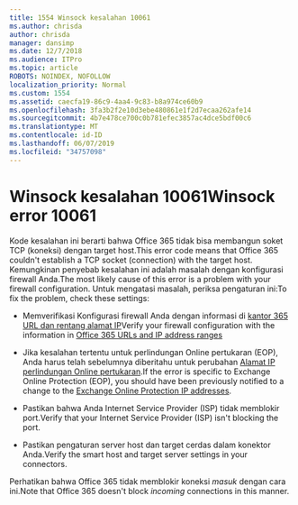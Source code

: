 ```yaml
---
title: 1554 Winsock kesalahan 10061
ms.author: chrisda
author: chrisda
manager: dansimp
ms.date: 12/7/2018
ms.audience: ITPro
ms.topic: article
ROBOTS: NOINDEX, NOFOLLOW
localization_priority: Normal
ms.custom: 1554
ms.assetid: caecfa19-86c9-4aa4-9c83-b8a974ce60b9
ms.openlocfilehash: 3fa3b2f2e10d3ebe480861e1f2d7ecaa262afe14
ms.sourcegitcommit: 4b7e478ce700c0b781efec3857ac4dce5bdf00c6
ms.translationtype: MT
ms.contentlocale: id-ID
ms.lasthandoff: 06/07/2019
ms.locfileid: "34757098"
---
```

# <a name="winsock-error-10061"></a><span data-ttu-id="66231-102">Winsock kesalahan 10061</span><span class="sxs-lookup"><span data-stu-id="66231-102">Winsock error 10061</span></span>

<span data-ttu-id="66231-103">Kode kesalahan ini berarti bahwa Office 365 tidak bisa membangun soket TCP (koneksi) dengan target host.</span><span class="sxs-lookup"><span data-stu-id="66231-103">This error code means that Office 365 couldn't establish a TCP socket (connection) with the target host.</span></span> <span data-ttu-id="66231-104">Kemungkinan penyebab kesalahan ini adalah masalah dengan konfigurasi firewall Anda.</span><span class="sxs-lookup"><span data-stu-id="66231-104">The most likely cause of this error is a problem with your firewall configuration.</span></span> <span data-ttu-id="66231-105">Untuk mengatasi masalah, periksa pengaturan ini:</span><span class="sxs-lookup"><span data-stu-id="66231-105">To fix the problem, check these settings:</span></span>

- <span data-ttu-id="66231-106">Memverifikasi Konfigurasi firewall Anda dengan informasi di [kantor 365 URL dan rentang alamat IP](https://docs.microsoft.com/office365/enterprise/urls-and-ip-address-ranges)</span><span class="sxs-lookup"><span data-stu-id="66231-106">Verify your firewall configuration with the information in [Office 365 URLs and IP address ranges](https://docs.microsoft.com/office365/enterprise/urls-and-ip-address-ranges)</span></span>

- <span data-ttu-id="66231-107">Jika kesalahan tertentu untuk perlindungan Online pertukaran (EOP), Anda harus telah sebelumnya diberitahu untuk perubahan [Alamat IP perlindungan Online pertukaran](https://docs.microsoft.com/office365/SecurityCompliance/eop/exchange-online-protection-ip-addresses).</span><span class="sxs-lookup"><span data-stu-id="66231-107">If the error is specific to Exchange Online Protection (EOP), you should have been previously notified to a change to the [Exchange Online Protection IP addresses](https://docs.microsoft.com/office365/SecurityCompliance/eop/exchange-online-protection-ip-addresses).</span></span>

- <span data-ttu-id="66231-108">Pastikan bahwa Anda Internet Service Provider (ISP) tidak memblokir port.</span><span class="sxs-lookup"><span data-stu-id="66231-108">Verify that your Internet Service Provider (ISP) isn't blocking the port.</span></span>

- <span data-ttu-id="66231-109">Pastikan pengaturan server host dan target cerdas dalam konektor Anda.</span><span class="sxs-lookup"><span data-stu-id="66231-109">Verify the smart host and target server settings in your connectors.</span></span>

<span data-ttu-id="66231-110">Perhatikan bahwa Office 365 tidak memblokir koneksi *masuk* dengan cara ini.</span><span class="sxs-lookup"><span data-stu-id="66231-110">Note that Office 365 doesn't block *incoming* connections in this manner.</span></span>
